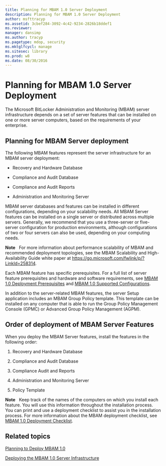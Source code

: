 ```yaml
---
title: Planning for MBAM 1.0 Server Deployment
description: Planning for MBAM 1.0 Server Deployment
author: msfttracyp
ms.assetid: 3cbef284-3092-4c42-9234-2826b18ddef1
ms.reviewer: 
manager: dansimp
ms.author: tracyp
ms.pagetype: mdop, security
ms.mktglfcycl: manage
ms.sitesec: library
ms.prod: w8
ms.date: 08/30/2016
---
```



# Planning for MBAM 1.0 Server Deployment


The Microsoft BitLocker Administration and Monitoring (MBAM) server infrastructure depends on a set of server features that can be installed on one or more server computers, based on the requirements of your enterprise.

## Planning for MBAM Server deployment


The following MBAM features represent the server infrastructure for an MBAM server deployment:

-   Recovery and Hardware Database

-   Compliance and Audit Database

-   Compliance and Audit Reports

-   Administration and Monitoring Server

MBAM server databases and features can be installed in different configurations, depending on your scalability needs. All MBAM Server features can be installed on a single server or distributed across multiple servers. Generally, we recommend that you use a three-server or five-server configuration for production environments, although configurations of two or four servers can also be used, depending on your computing needs.

**Note**  
For more information about performance scalability of MBAM and recommended deployment topologies, see the MBAM Scalability and High-Availability Guide white paper at <https://go.microsoft.com/fwlink/p/?LinkId=258314>.

 

Each MBAM feature has specific prerequisites. For a full list of server feature prerequisites and hardware and software requirements, see [MBAM 1.0 Deployment Prerequisites](mbam-10-deployment-prerequisites.md) and [MBAM 1.0 Supported Configurations](mbam-10-supported-configurations.md).

In addition to the server-related MBAM features, the server Setup application includes an MBAM Group Policy template. This template can be installed on any computer that is able to run the Group Policy Management Console (GPMC) or Advanced Group Policy Management (AGPM).

## Order of deployment of MBAM Server Features


When you deploy the MBAM Server features, install the features in the following order:

1.  Recovery and Hardware Database

2.  Compliance and Audit Database

3.  Compliance Audit and Reports

4.  Administration and Monitoring Server

5.  Policy Template

**Note**  
Keep track of the names of the computers on which you install each feature. You will use this information throughout the installation process. You can print and use a deployment checklist to assist you in the installation process. For more information about the MBAM deployment checklist, see [MBAM 1.0 Deployment Checklist](mbam-10-deployment-checklist.md).

 

## Related topics


[Planning to Deploy MBAM 1.0](planning-to-deploy-mbam-10.md)

[Deploying the MBAM 1.0 Server Infrastructure](deploying-the-mbam-10-server-infrastructure.md)

 

 





